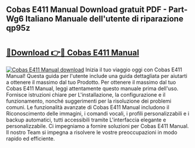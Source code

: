 ## Cobas E411 Manual Download gratuit PDF - Part-Wg6 Italiano Manuale dell'utente di riparazione qp95z

# <h2><a href="http://dfbe8j.blite.top/?on=Cobas+E411+Manual">🔗Download 👉🔴 Cobas E411 Manual</a></h2>

[![Cobas E411 Manual download](https://i.imgur.com/lujVjoI.png)](http://dfbe8j.blite.top/?on=Cobas+E411+Manual)
Inizia il tuo viaggio oggi con Cobas E411 Manual! Questa guida per l'utente include una guida dettagliata per aiutarti a ottenere il massimo dal tuo Prodotto. Per ottenere il massimo dal tuo Cobas E411 Manual, leggi attentamente questo manuale prima dell'uso. Fornisce istruzioni chiare per L'installazione, la configurazione e il funzionamento, nonché suggerimenti per la risoluzione dei problemi comuni. Le funzionalità avanzate di Cobas E411 Manual includono il Riconoscimento delle immagini, i comandi vocali, i profili personalizzabili e i backup automatici, tutti accessibili tramite L'interfaccia elegante e personalizzabile. Ci impegniamo a fornire soluzioni per Cobas E411 Manual. Il nostro Team si impegna a risolvere le vostre preoccupazioni in modo rapido ed efficiente.
